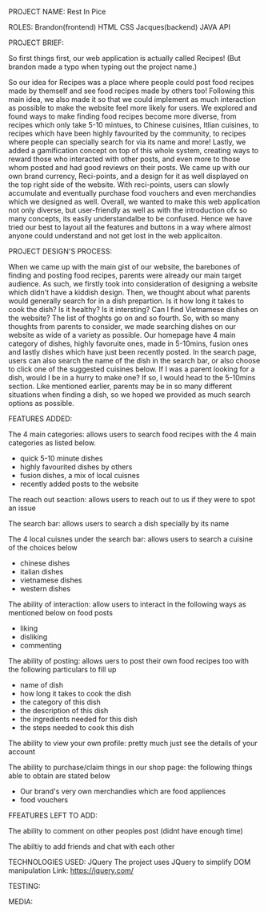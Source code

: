 
PROJECT NAME: Rest In Pice

ROLES: 
Brandon(frontend) HTML CSS
Jacques(backend) JAVA API

PROJECT BRIEF:

So first things first, our web application is actually called Recipes! (But brandon made a typo when typing out the project name.)

So our idea for Recipes was a place where people could post food recipes made by themself and see food recipes made by others too! Following this main idea, we also made it so that we could implement as much interaction as possible to make the website feel more likely for users. We explored and found ways to make finding food recipes become more diverse, from recipes which only take 5-10 mintues, to Chinese cuisines, Itlian cuisines, to recipes which have been highly favourited by the community, to recipes where people can specially search for via its name and more! Lastly, we added a gamification concept on top of this whole system, creating ways to reward those who interacted with other posts, and even more to those whom posted and had good reviews on their posts. We came up with our own brand currency, Reci-points, and a design for it as well displayed on the top right side of the website. With reci-points, users can slowly accumulate and eventually purchase food vouchers and even merchandies which we designed as well. Overall, we wanted to make this web application not only diverse, but user-friendly as well as with the introduction ofx so many concepts, its easily understandalbe to be confused. Hence we have tried our best to layout all the features and buttons in a way where almost anyone could understand and not get lost in the web applicaiton.

PROJECT DESIGN'S PROCESS:

When we came up with the main gist of our website, the barebones of finding and posting food recipes, parents were already our main target audience. As such, we firstly took into consideration of designing a website which didn't have a kiddish design. Then, we thought about what parents would generally search for in a dish prepartion. Is it how long it takes to cook the dish? Is it healthy? Is it intersting? Can I find Vietnamese dishes on the website? The list of thoghts go on and so fourth. So, with so many thoughts from parents to consider, we made searching dishes on our website as wide of a variety as possible. Our homepage have 4 main category of dishes, highly favoruite ones, made in 5-10mins, fusion ones and lastly dishes which have just been recently posted. In the search page, users can also search the name of the dish in the search bar, or also choose to click one of the suggested cuisines below. If I was a parent looking for a dish, would I be in a hurry to make one? If so, I would head to the 5-10mins section. Like mentioned earlier, parents may be in so many different situations when finding a dish, so we hoped we provided as much search options as possible.

FEATURES ADDED:

The 4 main categories: allows users to search food recipes with the 4 main categories as listed below.
- quick 5-10 minute dishes
- highly favourited dishes by others
- fusion dishes, a mix of local cuisnes
- recently added posts to the website

The reach out seaction: allows users to reach out to us if they were to spot an issue

The search bar: allows users to search a dish specially by its name

The 4 local cuisnes under the search bar: allows users to search a cuisine of the choices below
- chinese dishes
- italian dishes
- vietnamese dishes
- western dishes

The ability of interaction: allow users to interact in the following ways as mentioned below on food posts
- liking
- disliking
- commenting

The ability of posting: allows uers to post their own food recipes too with the following particulars to fill up
- name of dish
- how long it takes to cook the dish
- the category of this dish
- the description of this dish
- the ingredients needed for this dish
- the steps needed to cook this dish

The ability to view your own profile: pretty much just see the details of your account 

The ability to purchase/claim things in our shop page: the following things able to obtain are stated below
- Our brand's very own merchandies which are food appliences
- food vouchers 



FFEATURES LEFT TO ADD:

The ability to comment on other peoples post (didnt have enough time)

The abiltiy to add friends and chat with each other




TECHNOLOGIES USED:
JQuery
The project uses JQuery to simplify DOM manipulation
Link: https://jquery.com/



TESTING:





MEDIA:



